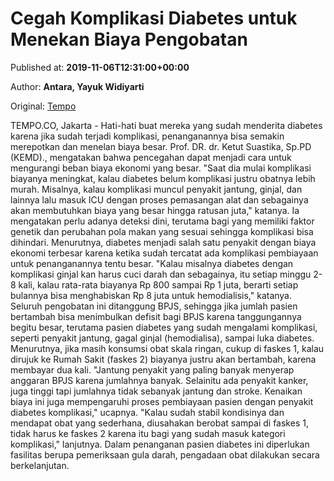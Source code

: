 
# Cegah Komplikasi Diabetes untuk Menekan Biaya Pengobatan

Published at: **2019-11-06T12:31:00+00:00**

Author: **Antara, Yayuk Widiyarti**

Original: [Tempo](https://gaya.tempo.co/read/1269079/cegah-komplikasi-diabetes-untuk-menekan-biaya-pengobatan)

TEMPO.CO, Jakarta - Hati-hati buat mereka yang sudah menderita diabetes karena jika sudah terjadi komplikasi, penanganannya bisa semakin merepotkan dan menelan biaya besar. Prof. DR. dr. Ketut Suastika, Sp.PD (KEMD)., mengatakan bahwa pencegahan dapat menjadi cara untuk mengurangi beban biaya ekonomi yang besar.
"Saat dia mulai komplikasi biayanya meningkat, kalau diabetes belum komplikasi justru obatnya lebih murah. Misalnya, kalau komplikasi muncul penyakit jantung, ginjal, dan lainnya lalu masuk ICU dengan proses pemasangan alat dan sebagainya akan membutuhkan biaya yang besar hingga ratusan juta," katanya.
Ia mengatakan perlu adanya deteksi dini, terutama bagi yang memiliki faktor genetik dan perubahan pola makan yang sesuai sehingga komplikasi bisa dihindari. Menurutnya, diabetes menjadi salah satu penyakit dengan biaya ekonomi terbesar karena ketika sudah tercatat ada komplikasi pembiayaan untuk penanganannya tentu besar.
"Kalau misalnya diabetes dengan komplikasi ginjal kan harus cuci darah dan sebagainya, itu setiap minggu 2-8 kali, kalau rata-rata biayanya Rp 800 sampai Rp 1 juta, berarti setiap bulannya bisa menghabiskan Rp 8 juta untuk hemodialisis," katanya.
Seluruh pengobatan ini ditanggung BPJS, sehingga jika jumlah pasien bertambah bisa menimbulkan defisit bagi BPJS karena tanggungannya begitu besar, terutama pasien diabetes yang sudah mengalami komplikasi, seperti penyakit jantung, gagal ginjal (hemodialisa), sampai luka diabetes.
Menurutnya, jika masih konsumsi obat skala ringan, cukup di faskes 1, kalau dirujuk ke Rumah Sakit (faskes 2) biayanya justru akan bertambah, karena membayar dua kali.
"Jantung penyakit yang paling banyak menyerap anggaran BPJS karena jumlahnya banyak. Selainitu ada penyakit kanker, juga tinggi tapi jumlahnya tidak sebanyak jantung dan stroke. Kenaikan biaya ini juga mempengaruhi proses pembiayaan pasien dengan penyakit diabetes komplikasi," ucapnya.
"Kalau sudah stabil kondisinya dan mendapat obat yang sederhana, diusahakan berobat sampai di faskes 1, tidak harus ke faskes 2 karena itu bagi yang sudah masuk kategori komplikasi," lanjutnya.
Dalam penanganan pasien diabetes ini diperlukan fasilitas berupa pemeriksaan gula darah, pengadaan obat dilakukan secara berkelanjutan.
